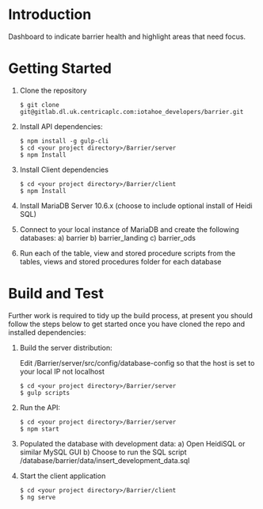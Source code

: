 # Introduction
Dashboard to indicate barrier health and highlight areas that need focus.

# Getting Started
1. Clone the repository
    ```
    $ git clone git@gitlab.dl.uk.centricaplc.com:iotahoe_developers/barrier.git
    ```
2. Install API dependencies:
    ```
    $ npm install -g gulp-cli
    $ cd <your project directory>/Barrier/server
    $ npm Install
    ```
3. Install Client dependencies
    ```
    $ cd <your project directory>/Barrier/client
    $ npm Install
    ```
4. Install MariaDB Server 10.6.x (choose to include optional install of Heidi SQL)

5. Connect to your local instance of MariaDB and create the following databases:
    a) barrier
    b) barrier_landing
    c) barrier_ods

6. Run each of the table, view and stored procedure scripts from the tables, views and stored procedures folder for each database
   
# Build and Test
Further work is required to tidy up the build process, at present you should follow the steps below to get started once you have cloned the repo and installed dependencies:

1. Build the server distribution:

    Edit  <your project directory>/Barrier/server/src/config/database-config so that the host is set to your local IP not localhost

    ```
    $ cd <your project directory>/Barrier/server
    $ gulp scripts
    ```
2. Run the API:
    ``` 
    $ cd <your project directory>/Barrier/server
    $ npm start
    ```

3. Populated the database with development data:
    a) Open HeidiSQL or similar MySQL GUI
    b) Choose to run the SQL script <your project directory>/database/barrier/data/insert_development_data.sql

4. Start the client application

    ```
    $ cd <your project directory>/Barrier/client
    $ ng serve
    ```
